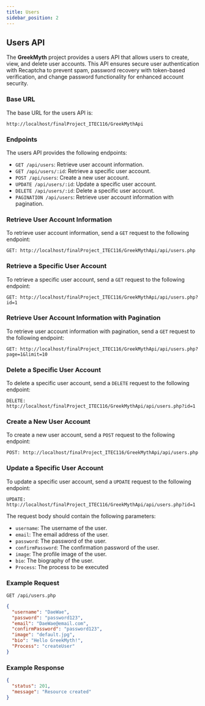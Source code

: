 ```yaml
---
title: Users
sidebar_position: 2
---
```


## Users API

The **GreekMyth** project provides a users API that allows users to create, view, and delete user accounts. This API ensures secure user authentication with Recaptcha to prevent spam, password recovery with token-based verification, and change password functionality for enhanced account security.

### Base URL

The base URL for the users API is:

```http
http://localhost/finalProject_ITEC116/GreekMythApi
```

### Endpoints

The users API provides the following endpoints:

- `GET /api/users`: Retrieve user account information.
- `GET /api/users/:id`: Retrieve a specific user account.
- `POST /api/users`: Create a new user account.
- `UPDATE /api/users/:id`: Update a specific user account.
- `DELETE /api/users/:id`: Delete a specific user account.
- `PAGINATION /api/users`: Retrieve user account information with pagination.

### Retrieve User Account Information

To retrieve user account information, send a `GET` request to the following endpoint:

```http
GET: http://localhost/finalProject_ITEC116/GreekMythApi/api/users.php
```

### Retrieve a Specific User Account

To retrieve a specific user account, send a `GET` request to the following endpoint:

```http
GET: http://localhost/finalProject_ITEC116/GreekMythApi/api/users.php?id=1
```

### Retrieve User Account Information with Pagination

To retrieve user account information with pagination, send a `GET` request to the following endpoint:

```http
GET: http://localhost/finalProject_ITEC116/GreekMythApi/api/users.php?page=1&limit=10
```

### Delete a Specific User Account

To delete a specific user account, send a `DELETE` request to the following endpoint:

```http
DELETE: http://localhost/finalProject_ITEC116/GreekMythApi/api/users.php?id=1
```

### Create a New User Account

To create a new user account, send a `POST` request to the following endpoint:

```http
POST: http://localhost/finalProject_ITEC116/GreekMythApi/api/users.php
```

### Update a Specific User Account

To update a specific user account, send a `UPDATE` request to the following endpoint:

```http
UPDATE: http://localhost/finalProject_ITEC116/GreekMythApi/api/users.php?id=1
```

The request body should contain the following parameters:

- `username`: The username of the user.
- `email`: The email address of the user.
- `password`: The password of the user.
- `confirmPassword`: The confirmation password of the user.
- `image`: The profile image of the user.
- `bio`: The biography of the user.
- `Process`: The process to be executed

### Example Request

```http
GET /api/users.php
```

```json
{
  "username": "DaeWae",
  "password": "password123",
  "email": "DaeWae@email.com",
  "confirmPassword": "password123",
  "image": "default.jpg",
  "bio": "Hello GreekMyth!",
  "Process": "createUser"
}
```

### Example Response

```json
{
  "status": 201,
  "message": "Resource created"
}
```
